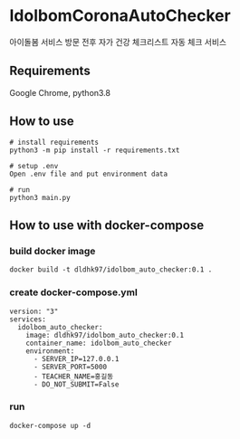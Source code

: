 # IdolbomCoronaAutoChecker
아이돌봄 서비스 방문 전후 자가 건강 체크리스트 자동 체크 서비스

## Requirements
Google Chrome, python3.8

## How to use
```
# install requirements
python3 -m pip install -r requirements.txt

# setup .env
Open .env file and put environment data

# run
python3 main.py
```

## How to use with docker-compose

### build docker image
```
docker build -t dldhk97/idolbom_auto_checker:0.1 .
```

### create docker-compose.yml
```
version: "3"
services:
  idolbom_auto_checker:
    image: dldhk97/idolbom_auto_checker:0.1
    container_name: idolbom_auto_checker
    environment:
      - SERVER_IP=127.0.0.1
      - SERVER_PORT=5000
      - TEACHER_NAME=홍길동
      - DO_NOT_SUBMIT=False
```

### run
```
docker-compose up -d
```
